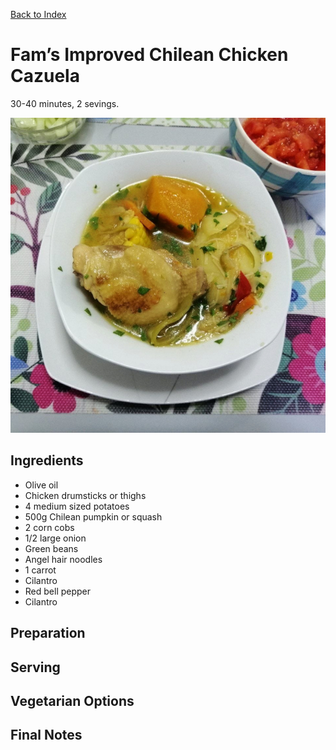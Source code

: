 [Back to Index](../../index.md)

# Fam’s Improved Chilean Chicken Cazuela

30-40 minutes, 2 sevings.

![A plate of CHICKEN CAZUELA](dish.jpg)

## Ingredients
- Olive oil
- Chicken drumsticks or thighs
- 4 medium sized potatoes
- 500g Chilean pumpkin or squash
- 2 corn cobs
- 1/2 large onion
- Green beans
- Angel hair noodles
- 1 carrot
- Cilantro
- Red bell pepper
- Cilantro

## Preparation

## Serving

## Vegetarian Options

## Final Notes
